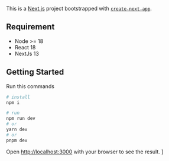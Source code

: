 This is a [Next.js](https://nextjs.org/) project bootstrapped with [`create-next-app`](https://github.com/vercel/next.js/tree/canary/packages/create-next-app).

## Requirement
- Node >= 18
- React 18
- NextJs 13

## Getting Started

Run this commands

```bash
# install
npm i

# run
npm run dev
# or
yarn dev
# or
pnpm dev
```

Open [http://localhost:3000](http://localhost:3000) with your browser to see the result.
]
